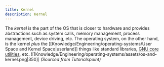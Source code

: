 ```yaml
---
title: Kernel
description: Kernel
---
```


The *kernel* is the part of the OS that is closer to hardware and provides abstractions such as system calls, memory management, process management, device driving, etc. The operating system, on the other hand, is the kernel *plus* the [[Knowledge/Engineering/operating-systems/User Space and Kernel Space|userland]] things like standard libraries, [GNU core utilities](https://en.wikipedia.org/wiki/List_of_GNU_Core_Utilities_commands), etc.
![[Knowledge/Engineering/operating-systems/assets/os-and-kernel.png|350]]
*(Sourced from Tutorialspoint)*
